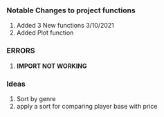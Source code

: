 ### Notable Changes to project functions
   1. Added 3 New functions 3/10/2021
   2. Added Plot function
   
### ERRORS
   1. **IMPORT NOT WORKING**
   
### Ideas
   1. Sort by genre
   2. apply a sort for comparing player base with price
   